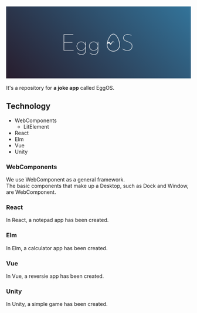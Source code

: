 [![](./src/assets/eggOS.png)](https://uzimaru.dev)

It's a repository for **a joke app** called EggOS.

## Technology

- WebComponents
  - LitElement
- React
- Elm
- Vue
- Unity

### WebComponents

We use WebComponent as a general framework.  
The basic components that make up a Desktop, such as Dock and Window, are WebComponent.

### React

In React, a notepad app has been created.

### Elm

In Elm, a calculator app has been created.

### Vue

In Vue, a reversie app has been created.

### Unity

In Unity, a simple game has been created.

